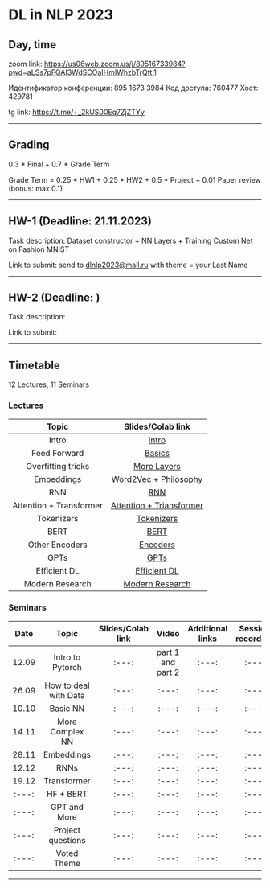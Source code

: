 # DL in NLP 2023

## Day, time

zoom link: https://us06web.zoom.us/j/89516733984?pwd=aLSs7pFQAI3WdSCOaIHmIWhzbTrQtt.1

Идентификатор конференции: 895 1673 3984
Код доступа: 760477
Хост: 429781

tg link: https://t.me/+_2kUS00Eq7ZjZTYy

__________________________________________

## Grading

0.3 * Final + 0.7 * Grade Term

Grade Term = 0.25 * HW1 + 0.25 * HW2 + 0.5 * Project + 0.01 Paper review (bonus: max 0.1)
__________________________________________

## HW-1 (Deadline: 21.11.2023)

Task description: Dataset constructor + NN Layers + Training Custom Net on Fashion MNIST

Link to submit: send to dlnlp2023@mail.ru with theme = your Last Name

__________________________________________

## HW-2 (Deadline: )

Task description: 

Link to submit: 

__________________________________________

## Timetable

12 Lectures, 11 Seminars

### Lectures

| Topic | Slides/Colab link |
|:---:|:---:|
|Intro|[intro](https://docs.google.com/presentation/d/1cw340sXoNF450LcJGH7OXygBSckgmU1ZJwIjnxLlXVE/edit?usp=sharing)|
|Feed Forward|[Basics](https://docs.google.com/presentation/d/1ufEANGJMPChlbw0lfLCA1OaiClvFHM_p5zWozTibRxQ/edit?usp=sharing)|
|Overfitting tricks|[More Layers](https://docs.google.com/presentation/d/1ps0CXMx4yu2Q7vj5wwiCaHxcvMvME_y8wMG9iJqpyYs/edit?usp=sharing)|
|Embeddings|[Word2Vec + Philosophy](https://docs.google.com/presentation/d/1wTwQ8CJ3Wz2trmiwpekOrPQlTY_iT2YZ2KICS422gvs/edit?usp=sharing)|
|RNN|[RNN](https://docs.google.com/presentation/d/1b0eDbjDr8uqT87Kbb7Pcvow6l0Aqt_O_-13h-0TF6Zw/edit?usp=sharing)|
|Attention + Transformer|[Attention + Triansformer](https://docs.google.com/presentation/d/1XQy89h6kHydABytwSFE69OPOFUNtlyA8Xw-ujU5QCSs/edit?usp=sharing)|
|Tokenizers|[Tokenizers](https://docs.google.com/presentation/d/1BKfc_OZ2zKSwg1TR2_pteQQ1BM1qoOJUX0vFYIkFljM/edit?usp=sharing)|
|BERT|[BERT](https://docs.google.com/presentation/d/1C8meGXjO5jd7WKd7hNbs-c9zUv4isxuj6EoNCh-hgDo/edit?usp=sharing)|
|Other Encoders|[Encoders](https://docs.google.com/presentation/d/1RmYGSc9XBrHYBsbj9e4iMeBYTKVFmw-C6ypwTTPUozs/edit?usp=sharing)|
|GPTs|[GPTs](https://docs.google.com/presentation/d/1si2NzlvU1pHh3nWd5x2UENmdNOAGRAYE4mxAfTfF9j8/edit?usp=sharing)|
|Efficient DL|[Efficient DL](https://docs.google.com/presentation/d/1SZ2ckN0y2NeS8IpSBSiAZ5luKeiU8sIpdNB7-m8mrvA/edit?usp=sharing)|
|Modern Research|[Modern Research](https://docs.google.com/presentation/d/1Vnxy8pnzl5XJD1PdYJgRRYp0Nxc1L0zch-RxaVrdNsE/edit?usp=sharing)|


### Seminars

| Date | Topic | Slides/Colab link | Video | Additional links | Session recording |
|:---:|:---:|:---:|:---:|:---:|:---:|
|12.09|Intro to Pytorch|:---:|[part 1](https://youtu.be/WqelMx0gMY0) and [part 2](https://youtu.be/alDzKMTeZL4)|:---:|:---:|
|26.09|How to deal with Data|:---:|:---:|:---:|:---:|
|10.10|Basic NN|:---:|:---:|:---:|:---:|
|14.11|More Complex NN|:---:|:---:|:---:|:---:|
|28.11|Embeddings|:---:|:---:|:---:|:---:|
|12.12|RNNs|:---:|:---:|:---:|:---:|
|19.12|Transformer|:---:|:---:|:---:|:---:|
|:---:|HF + BERT|:---:|:---:|:---:|:---:|
|:---:|GPT and More|:---:|:---:|:---:|:---:|
|:---:|Project questions|:---:|:---:|:---:|:---:|
|:---:|Voted Theme|:---:|:---:|:---:|:---:|



__________________________________________

